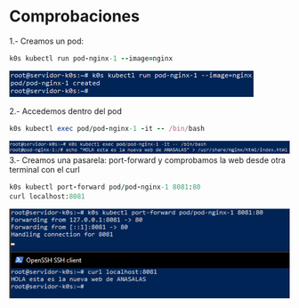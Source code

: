 # Comprobaciones
 
1.- Creamos un pod:

``` ruby
k0s kubectl run pod-nginx-1 --image=nginx
```
 ![k0s](https://github.com/anasalasro/k0s/blob/main/imagenes/creamospod.PNG)
 
2.- Accedemos dentro del pod
  ``` ruby
  k0s kubectl exec pod/pod-nginx-1 -it -- /bin/bash
  ```
![k0s](https://github.com/anasalasro/k0s/blob/main/imagenes/accesopod.PNG)  
3.- Creamos una pasarela: port-forward y comprobamos la web desde otra terminal con el curl
   ``` ruby
   k0s kubectl port-forward pod/pod-nginx-1 8081:80
   curl localhost:8081
   ```
 ![k0s](https://github.com/anasalasro/k0s/blob/main/imagenes/comprobamosweb.PNG)
